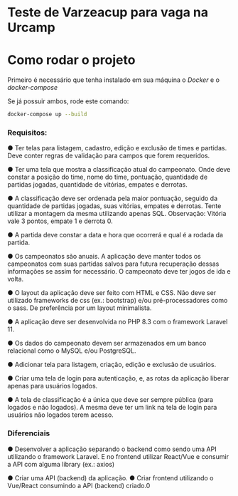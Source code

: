 # Teste de Varzeacup para vaga na Urcamp

# Como rodar o projeto
Primeiro é necessário que tenha instalado em sua máquina o *Docker* e o *docker-compose*

Se já possuir ambos, rode este comando:
```bash
docker-compose up --build
```

### Requisitos:
● Ter telas para listagem, cadastro, edição e exclusão de times e partidas. Deve conter regras de validação para campos que forem requeridos. 

● Ter uma tela que mostra a classificação atual do campeonato. Onde deve constar a posição do time, nome do time, pontuação, quantidade de partidas jogadas, quantidade de vitórias, empates e derrotas. 

● A classificação deve ser ordenada pela maior pontuação, seguido da quantidade de partidas jogadas, suas vitórias, empates e derrotas. Tente utilizar a montagem da mesma utilizando apenas SQL. Observação: Vitória vale 3 pontos, empate 1 e derrota 0. 

● A partida deve constar a data e hora que ocorrerá e qual é a rodada da partida.

● Os campeonatos são anuais. A aplicação deve manter todos os campeonatos com suas
partidas salvos para futura recuperação dessas informações se assim for necessário. O
campeonato deve ter jogos de ida e volta.

● O layout da aplicação deve ser feito com HTML e CSS. Não deve ser utilizado frameworks de css (ex.: bootstrap) e/ou pré-processadores como o sass. De preferência por um layout minimalista. 

● A aplicação deve ser desenvolvida no PHP 8.3 com o framework Laravel 11.

● Os dados do campeonato devem ser armazenados em um banco relacional como o MySQL e/ou PostgreSQL.

● Adicionar tela para listagem, criação, edição e exclusão de usuários.

● Criar uma tela de login para autenticação, e, as rotas da aplicação liberar apenas para usuários logados. 

● A tela de classificação é a única que deve ser sempre pública (para logados e não logados). A mesma deve ter um link na tela de login para usuários não logados terem acesso. 



### Diferenciais 

● Desenvolver a aplicação separando o backend como sendo uma API utilizando o framework Laravel. E no frontend utilizar React/Vue e consumir a API com alguma library (ex.: axios)

● Criar uma API (backend) da aplicação.
● Criar frontend utilizando o Vue/React consumindo a API (backend) criado.0


